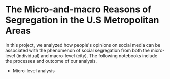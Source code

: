 # The Micro-and-macro Reasons of Segregation in the U.S Metropolitan Areas

In this project, we analyzed how people's opinions on social media can be associated with the phenomenon of social segregation from both the micro-level (individual) and macro-level (city). The following notebooks include the processes and outcome of our analysis.

- Micro-level analysis





